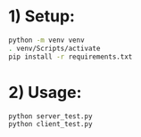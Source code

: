 # 1) Setup:
```bash
python -m venv venv
. venv/Scripts/activate
pip install -r requirements.txt
```

# 2) Usage:
```
python server_test.py
python client_test.py
```
